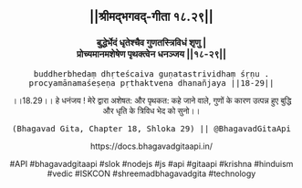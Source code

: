 <center><h2>||श्रीमद्‍भगवद्‍-गीता १८.२९||</h2>
<h3>बुद्धेर्भेदं धृतेश्चैव गुणतस्त्रिविधं शृणु |<br/>प्रोच्यमानमशेषेण पृथक्त्वेन धनञ्जय ||१८-२९||</h3>
<pre>buddherbhedaṃ dhṛteścaiva guṇatastrividhaṃ śṛṇu .<br/>procyamānamaśeṣeṇa pṛthaktvena dhanañjaya ||18-29||</pre>
<p>।।18.29।। हे धनंजय ! मेरे द्वारा अशेषत: और पृथकत: कहे जाने वाले, गुणों के कारण उत्पन्न हुए बुद्धि और धृति के त्रिविध भेद को सुनो।।</p>
<pre>(Bhagavad Gita, Chapter 18, Shloka 29) || @BhagavadGitaApi</pre><p>https://docs.bhagavadgitaapi.in/</p><p>#API #bhagavadgitaapi #slok #nodejs #js #api #gitaapi #krishna #hinduism #vedic #ISKCON #shreemadbhagavadgita #technology</p></center>